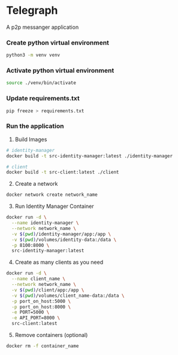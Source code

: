 # Telegraph
 A p2p messanger application

### Create python virtual environment
```bash
python3 -m venv venv
```

### Activate python virtual environment
```bash
source ./venv/bin/activate
```

### Update requirements.txt
```bash
pip freeze > requirements.txt
```

### Run the application

1. Build Images
```bash
# identity-manager
docker build -t src-identity-manager:latest ./identity-manager

# client
docker build -t src-client:latest ./client
```

2. Create a network
```bash
docker network create network_name
```

3. Run Identity Manager Container
```bash
docker run -d \
  --name identity-manager \
  --network network_name \
  -v $(pwd)/identity-manager/app:/app \
  -v $(pwd)/volumes/identity-data:/data \
  -p 8100:8000 \
  src-identity-manager:latest
```

4. Create as many clients as you need
```bash
docker run -d \
  --name client_name \
  --network network_name \
  -v $(pwd)/client/app:/app \
  -v $(pwd)/volumes/client_name-data:/data \
  -p port_on_host:5000 \
  -p port_on_host:8000 \
  -e PORT=5000 \
  -e API_PORT=8000 \
  src-client:latest
```

5. Remove containers (optional)
```bash
docker rm -f container_name
```